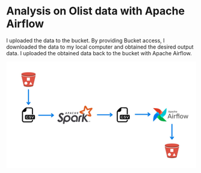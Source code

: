 # Analysis on Olist data with Apache Airflow

I uploaded the data to the bucket. By providing Bucket access, I downloaded the data to my local computer and obtained the desired output data. I uploaded the obtained data back to the bucket with Apache Airflow.

![workflow](./wokflow.jpeg)
